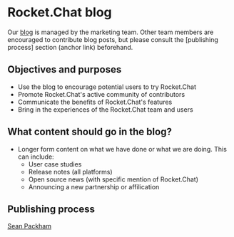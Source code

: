 # Rocket.Chat blog

Our [blog](https://rocket.chat/blog/) is managed by the marketing team. Other team members are encouraged to contribute blog posts, but please consult the [publishing process] section (anchor link) beforehand.

## Objectives and purposes

- Use the blog to encourage potential users to try Rocket.Chat
- Promote Rocket.Chat's active community of contributors
- Communicate the benefits of Rocket.Chat's features
- Bring in the experiences of the Rocket.Chat team and users

## What content should go in the blog? 

- Longer form content on what we have done or what we are doing. This can include: 
    - User case studies
    - Release notes (all platforms)
    - Open source news (with specific mention of Rocket.Chat)
    - Announcing a new partnership or affilication

## Publishing process

[Sean Packham]()